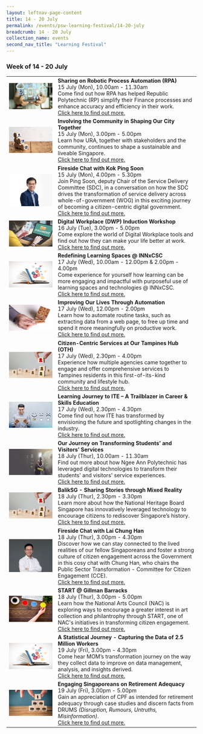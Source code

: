 ```yaml
---
layout: leftnav-page-content
title: 14 - 20 July
permalink: /events/psw-learning-festival/14-20-july
breadcrumb: 14 - 20 July
collection_name: events
second_nav_title: "Learning Festival"
---
```


<!-- 
---
layout: simple-page
title: learning festival
permalink: /learning-festival/14-20-july
breadcrumb: Learning Festival
---
-->
### Week of 14 - 20 July

<table>
<tr>
     <td>
      <a href="/events/learning-journeys/event-details/LA_RPAbyRP"> <img src="/images/Digital1.jpeg" /></a>
    </td>
    <td>
      <b>Sharing on Robotic Process Automation (RPA)</b>
      <br>15 July (Mon), 10.00am - 11.30am
      <br>Come find out how RPA has helped Republic Polytechnic (RP) simplify their Finance processes and enhance accuracy and efficiency in their work.
      <br><a href="/events/learning-journeys/event-details/LA_RPAbyRP">Click here to find out more.</a>
    </td>
</tr>
<tr>
     <td>
      <a href="/events/learning-journeys/event-details/LJ_ItCiSOCT"> <img src="/images/Engage%203.jpeg" /></a>
    </td>
    <td>
      <b>Involving the Community in Shaping Our City Together</b>
      <br>15 July (Mon), 3.00pm - 5.00pm
      <br>Learn how URA, together with stakeholders and the community, continues to shape a sustainable and liveable Singapore.
      <br><a href="/events/learning-journeys/event-details/LJ_ItCiSOCT">Click here to find out more.</a>
    </td>
  </tr>
  <tr>
    <td>
      <a href="/events/learning-journeys/event-details/LA_FC_GovTech"> <img src="/images/CE Ping Soon-01.png" /> </a>
    </td>
    <td>
      <b>Fireside Chat with Kok Ping Soon</b>
      <br>15 July (Mon), 4.00pm - 5.30pm
      <br>Join Ping Soon, deputy Chair of the Service Delivery Committee (SDC), in a conversation on how the SDC drives the transformation of service delivery across whole-of-government (WOG) in this exciting journey of becoming a citizen-centric digital government.
      <br><a href="/events/learning-journeys/event-details/LA_FC_GovTech">Click here to find out more.</a>
    </td>
  </tr>
  <tr>
     <td>
      <a href="/events/learning-journeys/event-details/LA_DWP"> <img src="/images/Digital2.jpg" /></a>
    </td>
    <td>
      <b>Digital Workplace (DWP) Induction Workshop</b>
      <br>16 July (Tue), 3.00pm - 5.00pm 
      <br>Come explore the world of Digital Workplace tools and find out how they can make your life better at work. 
      <br><a href="/events/learning-journeys/event-details/LA_DWP">Click here to find out more.</a>
    </td>
  </tr>
   <tr>
     <td>
      <a href="/events/learning-journeys/event-details/LA_INN"> <img src="/images/SkillUp1.jpg" /></a>
    </td>
    <td>
      <b>Redefining Learning Spaces @ INNxCSC</b>
      <br>17 July (Wed), 10.00am - 12.00pm & 2.00pm - 4.00pm
      <br>Come experience for yourself how learning can be more engaging and impactful with purposeful use of learning spaces and technologies @ INNxCSC. 
      <br><a href="/events/learning-journeys/event-details/LA_INN">Click here to find out more.</a>
    </td>
  </tr>
  <tr>
     <td>
      <a href="/events/learning-journeys/event-details/LA_IoLTAbGT"> <img src="/images/SkillUp2.jpg" /></a>
    </td>
    <td>
      <b>Improving Our Lives Through Automation</b>
      <br>17 July (Wed), 12.00pm - 2.00pm
      <br>Learn how to automate routine tasks, such as extracting data from a web page, to free up time and spend it more meaningfully on productive work. 
      <br><a href="/events/learning-journeys/event-details/LA_IoLTAbGT">Click here to find out more.</a>
    </td>
  </tr>
  <tr>
     <td>
      <a href="/events/learning-journeys/event-details/LJ_CcSOTB"> <img src="/images/Engage1.jpg" /></a>
    </td>
    <td>
      <b>Citizen-Centric Services at Our Tampines Hub (OTH)</b>
      <br>17 July (Wed), 2.30pm - 4.00pm 
      <br>Experience how multiple agencies came together to engage and offer comprehensive services to Tampines residents in this first-of-its-kind community and lifestyle hub.
      <br><a href="/events/learning-journeys/event-details/LJ_CcSOTB">Click here to find out more.</a>
   </td>
  </tr>
  <tr>
     <td>
      <a href="/events/learning-journeys/event-details/TCSE"> <img src="/images/Serve2.jpg" /></a>
    </td>
    <td>
      <b>Learning Journey to ITE – A Trailblazer in Career & Skills Education</b>
      <br>17 July (Wed), 2.30pm - 4.30pm
      <br>Come find out how ITE has transformed by envisioning the future and spotlighting changes in the industry.
      <br><a href="/events/learning-journeys/event-details/TCSE">Click here to find out more.</a>
    </td>
  </tr>
  <tr>
    <td>
      <a href="/events/learning-journeys/event-details/LJ_OJoTSaVS"> <img src="/images/Serve1.jpg" /></a>
    </td>
    <td>
      <b>Our Journey on Transforming Students’ and Visitors’ Services</b>
      <br>18 July (Thur), 10.00am - 11.30am
      <br>Find out more about how Ngee Ann Polytechnic has leveraged digital technologies to transform their students' and visitors' service experiences.
      <br><a href="/events/learning-journeys/event-details/LJ_OJoTSaVS">Click here to find out more.</a>
    </td>
  </tr>
  <tr>
    <td>
      <a href="/events/learning-journeys/event-details/LA_baliksg"> <img src="/images/Engage1.jpg" /></a>
    </td>
    <td>
      <b>BalikSG - Sharing Stories through Mixed Reality</b>
      <br>18 July (Thur), 2.30pm - 3.30pm
      <br>Learn more about how the National Heritage Board Singapore has innovatively leveraged technology to encourage citizens to rediscover Singapore’s history.
      <br><a href="/events/learning-journeys/event-details/LA_baliksg">Click here to find out more.</a>
    </td>
  </tr>
  <tr>
    <td>
      <a href="/events/learning-journeys/event-details/LC_FC_MOE"> <img src="/images/PS MOE Lai Chung Han.png" /></a>
    </td>
    <td>
      <b>Fireside Chat with Lai Chung Han</b>
      <br>18 July (Thur), 3.00pm - 4.30pm
      <br>Discover how we can stay connected to the lived realities of our fellow Singaporeans and foster a strong culture of citizen engagement across the Government in this cosy chat with Chung Han, who chairs the Public Sector Transformation - Committee for Citizen Engagement (CCE).
      <br><a href="/events/learning-journeys/event-details/LC_FC_MOE">Click here to find out more.</a>
    </td>
  </tr>
  <tr>
    <td>
      <a href="/events/learning-journeys/event-details/LJ_startatgb"> <img src="/images/Serve3.jpg" /></a>
    </td>
    <td>
      <b>START @ Gillman Barracks</b>
      <br>18 July (Thur), 3.00pm - 5.00pm
      <br>Learn how the National Arts Council (NAC) is exploring ways to encourage a greater interest in art collection and philantrophy through START, one of NAC's initiatives in transforming citizen engagement.
      <br><a href="/events/learning-journeys/event-details/LJ_startatgb">Click here to find out more.</a>
    </td>
  </tr>
  <tr>
    <td>
      <a href="/events/learning-journeys/event-details/LJ_momdata"> <img src="/images/SkillUp1.jpg" /></a>
    </td>
    <td>
      <b>A Statistical Journey - Capturing the Data of 2.5 Million Workers</b>
      <br>19 July (Fri), 3.00pm - 4.30pm
      <br>Come hear MOM’s transformation journey on the way they collect data to improve on data management, analysis, and insights derived. 
      <br><a href="/events/learning-journeys/event-details/LJ_momdata">Click here to find out more.</a>
    </td>
  </tr>
  <tr>
    <td>
      <a href="/events/learning-journeys/event-details/LA_cpfretire"> <img src="/images/Engage2.jpeg" /></a>
    </td>
    <td>
      <b>Engaging Singaporeans on Retirement Adequacy</b>
      <br>19 July (Fri), 3.00pm - 5.00pm
      <br>Gain an appreciation of CPF as intended for retirement adequacy through case studies and discern facts from DRUMS <i>(Disruption, Rumours, Untruths, Misinformation)</i>. 
      <br><a href="/events/learning-journeys/event-details/LA_cpfretire">Click here to find out more.</a>
    </td>
  </tr>
</table>

